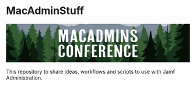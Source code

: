 # MacAdminStuff

<p align="center">
  <img src="/images/macadminsbanner.png" width="900;"/>
</p>

This repository to share ideas, workflows and scripts to use with Jamf Administration.

